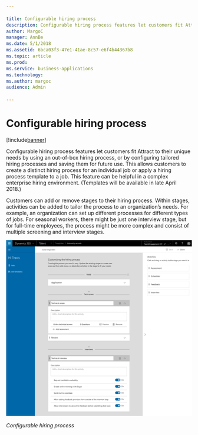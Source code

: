 ```yaml
---

title: Configurable hiring process
description: Configurable hiring process features let customers fit Attract to their unique needs by using an out-of-box hiring process, or by configuring tailored hiring processes and saving them for future use.
author: MargoC
manager: AnnBe
ms.date: 5/1/2018
ms.assetid: 6bca03f3-47e1-41ae-8c57-e6f4b44367b8
ms.topic: article
ms.prod: 
ms.service: business-applications
ms.technology: 
ms.author: margoc
audience: Admin

---
```

#  Configurable hiring process




[!include[banner](../../../includes/banner.md)]

Configurable hiring process features let customers fit Attract to their unique
needs by using an out-of-box hiring process, or by configuring tailored hiring
processes and saving them for future use. This allows customers to create a
distinct hiring process for an individual job or apply a hiring process template
to a job. This feature can be helpful in a complex enterprise hiring
environment. (Templates will be available in late April 2018.)

Customers can add or remove stages to their hiring process. Within stages,
activities can be added to tailor the process to an organization’s needs. For
example, an organization can set up different processes for different types of
jobs. For seasonal workers, there might be just one interview stage, but for
full-time employees, the process might be more complex and consist of multiple
screening and interview stages.

![A screenshot of the configurable hiring process](media/configurable-hiring-process-1.tif "A screenshot of the configurable hiring process")
<!-- Talent_Configurable hiring process_A.tif -->


*Configurable hiring process*
